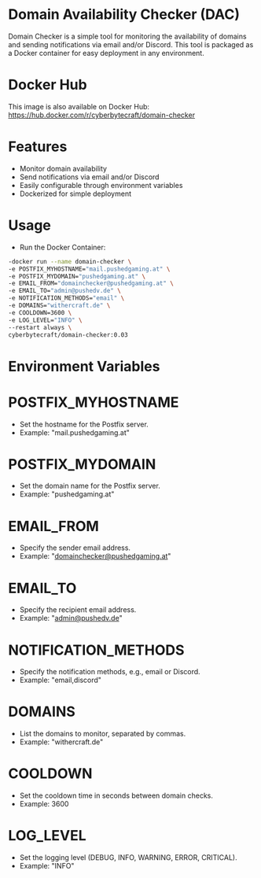 # Domain Availability Checker (DAC)
Domain Checker is a simple tool for monitoring the availability of domains and sending notifications
via email and/or Discord. This tool is packaged as a Docker container for easy deployment in any environment.

# Docker Hub
  This image is also available on Docker Hub: https://hub.docker.com/r/cyberbytecraft/domain-checker


  
# Features
 - Monitor domain availability
 - Send notifications via email and/or Discord
 - Easily configurable through environment variables
 - Dockerized for simple deployment
# Usage
   - Run the Docker Container:

```bash
-docker run --name domain-checker \
-e POSTFIX_MYHOSTNAME="mail.pushedgaming.at" \
-e POSTFIX_MYDOMAIN="pushedgaming.at" \
-e EMAIL_FROM="domainchecker@pushedgaming.at" \
-e EMAIL_TO="admin@pushedv.de" \
-e NOTIFICATION_METHODS="email" \
-e DOMAINS="withercraft.de" \
-e COOLDOWN=3600 \
-e LOG_LEVEL="INFO" \
--restart always \
cyberbytecraft/domain-checker:0.03
```


# Environment Variables



#   POSTFIX_MYHOSTNAME
 - Set the hostname for the Postfix server.
 - Example: "mail.pushedgaming.at"

#   POSTFIX_MYDOMAIN
 - Set the domain name for the Postfix server.
 - Example: "pushedgaming.at"

#   EMAIL_FROM
 - Specify the sender email address.
 - Example: "domainchecker@pushedgaming.at"

#   EMAIL_TO
 - Specify the recipient email address.
 - Example: "admin@pushedv.de"

#   NOTIFICATION_METHODS
 - Specify the notification methods, e.g., email or Discord.
 - Example: "email,discord"

#   DOMAINS
 - List the domains to monitor, separated by commas.
 - Example: "withercraft.de"

#   COOLDOWN
 - Set the cooldown time in seconds between domain checks.
 - Example: 3600

#   LOG_LEVEL
 - Set the logging level (DEBUG, INFO, WARNING, ERROR, CRITICAL).
 - Example: "INFO"

